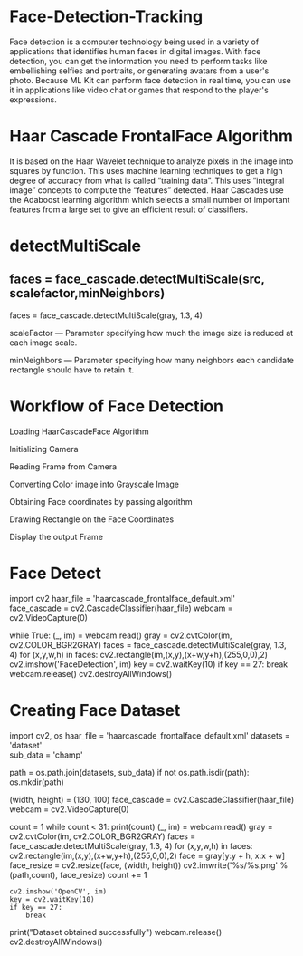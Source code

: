 # Face-Detection-Tracking
Face detection is a computer technology being used in a variety of applications that identifies human faces in digital images. 
With face detection, you can get the information you need to perform tasks like embellishing selfies and portraits, or generating avatars from a user's photo. Because ML Kit can perform face detection in real time, you can use it in applications like video chat or games that respond to the player's expressions.

# Haar Cascade FrontalFace Algorithm
It is based on the Haar Wavelet technique to analyze pixels in the image into squares by function. 
This uses machine learning techniques to get a high degree of accuracy from what is called “training data”. 
This uses “integral image” concepts to compute the “features” detected. 
Haar Cascades use the Adaboost learning algorithm which selects a small number of important features from a large set to give an efficient result of classifiers.

# detectMultiScale
## faces = face_cascade.detectMultiScale(src, scalefactor,minNeighbors)

 faces = face_cascade.detectMultiScale(gray, 1.3, 4)

scaleFactor — Parameter specifying how much the image size is reduced at each image scale.

minNeighbors — Parameter specifying how many neighbors each candidate rectangle should have to retain it.

# Workflow of Face Detection
Loading HaarCascadeFace Algorithm

Initializing Camera

Reading Frame from Camera

Converting Color image into Grayscale Image

Obtaining Face coordinates by passing algorithm 

Drawing Rectangle on the Face Coordinates

Display the output Frame


# Face Detect
import cv2
haar_file = 'haarcascade_frontalface_default.xml'    
face_cascade = cv2.CascadeClassifier(haar_file)
webcam = cv2.VideoCapture(0)

while True:
    (_, im) = webcam.read()
    gray = cv2.cvtColor(im, cv2.COLOR_BGR2GRAY)
    faces = face_cascade.detectMultiScale(gray, 1.3, 4)
    for (x,y,w,h) in faces:
        cv2.rectangle(im,(x,y),(x+w,y+h),(255,0,0),2)
    cv2.imshow('FaceDetection', im)
    key = cv2.waitKey(10)
    if key == 27:
        break
webcam.release()
cv2.destroyAllWindows()

# Creating Face Dataset
import cv2, os
haar_file = 'haarcascade_frontalface_default.xml'
datasets = 'dataset'  
sub_data = 'champ'     

path = os.path.join(datasets, sub_data)
if not os.path.isdir(path):
    os.mkdir(path)

(width, height) = (130, 100)
face_cascade = cv2.CascadeClassifier(haar_file)
webcam = cv2.VideoCapture(0)

count = 1
while count < 31:
    print(count)
    (_, im) = webcam.read()
    gray = cv2.cvtColor(im, cv2.COLOR_BGR2GRAY)
    faces = face_cascade.detectMultiScale(gray, 1.3, 4)
    for (x,y,w,h) in faces:
        cv2.rectangle(im,(x,y),(x+w,y+h),(255,0,0),2)
        face = gray[y:y + h, x:x + w]
        face_resize = cv2.resize(face, (width, height))
        cv2.imwrite('%s/%s.png' % (path,count), face_resize)
    count += 1
	
    cv2.imshow('OpenCV', im)
    key = cv2.waitKey(10)
    if key == 27:
        break
print("Dataset obtained successfully")
webcam.release()
cv2.destroyAllWindows()





